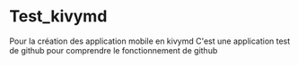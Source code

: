 # Test_kivymd
Pour la création des application mobile en kivymd
C'est une application test de github
pour comprendre le fonctionnement de github

